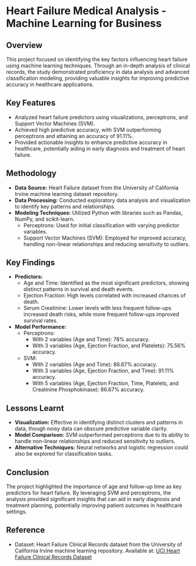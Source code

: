 # Heart Failure Medical Analysis - Machine Learning for Business

## Overview
This project focused on identifying the key factors influencing heart failure using machine learning techniques. Through an in-depth analysis of clinical records, the study demonstrated proficiency in data analysis and advanced classification modeling, providing valuable insights for improving predictive accuracy in healthcare applications.

## Key Features
* Analyzed heart failure predictors using visualizations, perceptrons, and Support Vector Machines (SVM).
* Achieved high predictive accuracy, with SVM outperforming perceptrons and attaining an accuracy of 91.11%.
* Provided actionable insights to enhance predictive accuracy in healthcare, potentially aiding in early diagnosis and treatment of heart failure.

## Methodology
* **Data Source:** Heart Failure dataset from the University of California Irvine machine learning dataset repository.
* **Data Processing:** Conducted exploratory data analysis and visualization to identify key patterns and relationships.
* **Modeling Techniques:** Utilized Python with libraries such as Pandas, NumPy, and scikit-learn.
    * Perceptrons: Used for initial classification with varying predictor variables.
    * Support Vector Machines (SVM): Employed for improved accuracy, handling non-linear relationships and reducing sensitivity to outliers.

## Key Findings
* **Predictors:**
    * Age and Time: Identified as the most significant predictors, showing distinct patterns in survival and death events.
    * Ejection Fraction: High levels correlated with increased chances of death.
    * Serum Creatinine: Lower levels with less frequent follow-ups increased death risks, while more frequent follow-ups improved survival rates.
* **Model Performance:**
    * Perceptrons:
        * With 2 variables (Age and Time): 78% accuracy.
        * With 3 variables (Age, Ejection Fraction, and Platelets): 75.56% accuracy.
    * SVM:
        * With 2 variables (Age and Time): 86.67% accuracy.
        * With 3 variables (Age, Ejection Fraction, and Time): 91.11% accuracy.
        * With 5 variables (Age, Ejection Fraction, Time, Platelets, and Creatinine Phosphokinase): 86.67% accuracy.

## Lessons Learnt
* **Visualization:** Effective in identifying distinct clusters and patterns in data, though noisy data can obscure predictive variable clarity.
* **Model Comparison:** SVM outperformed perceptrons due to its ability to handle non-linear relationships and reduced sensitivity to outliers.
* **Alternative Techniques:** Neural networks and logistic regression could also be explored for classification tasks.

## Conclusion
The project highlighted the importance of age and follow-up time as key predictors for heart failure. By leveraging SVM and perceptrons, the analysis provided significant insights that can aid in early diagnosis and treatment planning, potentially improving patient outcomes in healthcare settings.

## Reference
* Dataset: Heart Failure Clinical Records dataset from the University of California Irvine machine learning repository. 
Available at: [UCI Heart Failure Clinical Records Dataset](https://archive.ics.uci.edu/ml/datasets/Heart+failure+clinical+records)
